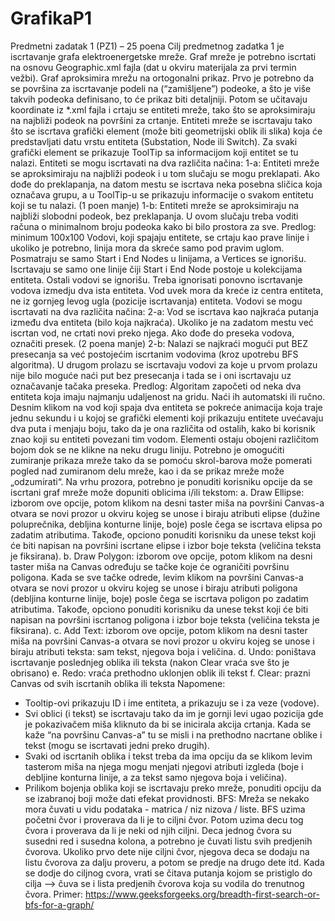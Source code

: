 # GrafikaP1
Predmetni zadatak 1 (PZ1) – 25 poena
Cilj predmetnog zadatka 1 je iscrtavanje grafa elektroenergetske mreže.
Graf mreže je potrebno iscrtati na osnovu Geographic.xml fajla (dat u okviru materijala za prvi
termin vežbi). Graf aproksimira mrežu na ortogonalni prikaz. Prvo je potrebno da se površina za
iscrtavanje podeli na (“zamišljene”) podeoke, a što je više takvih podeoka definisano, to će prikaz biti
detaljniji. Potom se učitavaju koordinate iz *.xml fajla i crtaju se entiteti mreže, tako što se
aproksimiraju na najbliži podeok na površini za crtanje.
Entiteti mreže se iscrtavaju tako što se iscrtava grafički element (može biti geometrijski oblik ili slika)
koja će predstavljati datu vrstu entiteta (Substation, Node ili Switch). Za svaki grafički element se
prikazuje ToolTip sa informacijom koji entitet se tu nalazi. Entiteti se mogu iscrtavati na dva različita
načina:
1-a: Entiteti mreže se aproksimiraju na najbliži podeok i u tom slučaju se mogu preklapati. Ako dođe
do preklapanja, na datom mestu se iscrtava neka posebna sličica koja označava grupu, a u ToolTip-u
se prikazuju informacije o svakom entitetu koji se tu nalazi. (1 poen manje)
1-b: Entiteti mreže se aproksimiraju na najbliži slobodni podeok, bez preklapanja. U ovom slučaju
treba voditi računa o minimalnom broju podeoka kako bi bilo prostora za sve.
Predlog: minimum 100x100
Vodovi, koji spajaju entitete, se crtaju kao prave linije i ukoliko je potrebno, linija mora da skreće
samo pod pravim uglom. Posmatraju se samo Start i End Nodes u linijama, a Vertices se ignorišu.
Iscrtavaju se samo one linije čiji Start i End Node postoje u kolekcijama entiteta. Ostali vodovi se
ignorišu. Treba ignorisati ponovno iscrtavanje vodova izmedju dva ista entiteta. Vod uvek mora da
kreće iz centra entiteta, ne iz gornjeg levog ugla (pozicije iscrtavanja) entiteta. Vodovi se mogu
iscrtavati na dva različita načina:
2-a: Vod se iscrtava kao najkraća putanja između dva entiteta (bilo koja najkraća). Ukoliko je na
zadatom mestu već iscrtan vod, ne crtati novi preko njega. Ako dođe do preseka vodova, označiti
presek. (2 poena manje)
2-b: Nalazi se najkraći mogući put BEZ presecanja sa već postojećim iscrtanim vodovima (kroz
upotrebu BFS algoritma). U drugom prolazu se iscrtavaju vodovi za koje u prvom prolazu nije bilo
moguće naći put bez presecanja i tada se i oni iscrtavaju uz označavanje tačaka preseka.
Predlog: Algoritam započeti od neka dva entiteta koja imaju najmanju udaljenost na gridu. Naći ih
automatski ili ručno.
Desnim klikom na vod koji spaja dva entiteta se pokreće animacija koja traje jednu sekundu i u kojoj
se grafički elementi koji prikazuju entitete uvećavaju dva puta i menjaju boju, tako da je ona različita
od ostalih, kako bi korisnik znao koji su entiteti povezani tim vodom. Elementi ostaju obojeni
različitom bojom dok se ne klikne na neku drugu liniju.
Potrebno je omogućiti zumiranje prikaza mreže tako da se pomoću skrol-barova može pomerati
pogled nad zumiranom delu mreže, kao i da se prikaz mreže može „odzumirati“.
Na vrhu prozora, potrebno je ponuditi korisniku opcije da se iscrtani graf mreže može dopuniti
oblicima i/ili tekstom:
a. Draw Ellipse: izborom ove opcije, potom klikom na desni taster miša na površini Canvas-a
otvara se novi prozor u okviru kojeg se unose i biraju atributi elipse (dužine poluprečnika,
debljina konturne linije, boje) posle čega se iscrtava elipsa po zadatim atributima. Takođe,
opciono ponuditi korisniku da unese tekst koji će biti napisan na površini iscrtane elipse i
izbor boje teksta (veličina teksta je fiksirana).
b. Draw Polygon: izborom ove opcije, potom klikom na desni taster miša na Canvas određuju
se tačke koje će ograničiti površinu poligona. Kada se sve tačke odrede, levim klikom na
površini Canvas-a otvara se novi prozor u okviru kojeg se unose i biraju atributi poligona
(debljina konturne linije, boje) posle čega se iscrtava poligon po zadatim atributima. Takođe,
opciono ponuditi korisniku da unese tekst koji će biti napisan na površini iscrtanog poligona i
izbor boje teksta (veličina teksta je fiksirana).
c. Add Text: izborom ove opcije, potom klikom na desni taster miša na površini Canvas-a
otvara se novi prozor u okviru kojeg se unose i biraju atributi teksta: sam tekst, njegova boja
i veličina.
d. Undo: poništava iscrtavanje poslednjeg oblika ili teksta (nakon Clear vraća sve što je
obrisano)
e. Redo: vraća prethodno uklonjen oblik ili tekst
f. Clear: prazni Canvas od svih iscrtanih oblika ili teksta
Napomene:
- Tooltip-ovi prikazuju ID i ime entiteta, a prikazuju se i za veze (vodove).
- Svi oblici (i tekst) se iscrtavaju tako da im je gornji levi ugao pozicija gde je pokazivačem miša
kliknuto da bi se inicirala akcija crtanja. Kada se kaže “na površinu Canvas-a” tu se misli i na
prethodno nacrtane oblike i tekst (mogu se iscrtavati jedni preko drugih).
- Svaki od iscrtanih oblika i tekst treba da ima opciju da se klikom levim tasterom miša na njega mogu
menjati njegovi atributi izgleda (boje i debljine konturna linije, a za tekst samo njegova boja i
veličina).
- Prilikom bojenja oblika koji se iscrtavaju preko mreže, ponuditi opciju da se izabranoj boji može dati
efekat providnosti.
BFS: Mreža se nekako mora čuvati u vidu podataka - matrica / niz nizova / liste. BFS uzima početni
čvor i proverava da li je to ciljni čvor. Potom uzima decu tog čvora i proverava da li je neki od njih
ciljni. Deca jednog čvora su susedni red i susedna kolona, a potrebno je čuvati listu svih predjenih
čvorova. Ukoliko prvo dete nije ciljni čvor, njegova deca se dodaju na listu čvorova za dalju proveru, a
potom se predje na drugo dete itd. Kada se dodje do ciljnog cvora, vrati se čitava putanja kojom se
pristiglo do cilja –> čuva se i lista predjenih čvorova koja su vodila do trenutnog čvora.
Primer: https://www.geeksforgeeks.org/breadth-first-search-or-bfs-for-a-graph/
